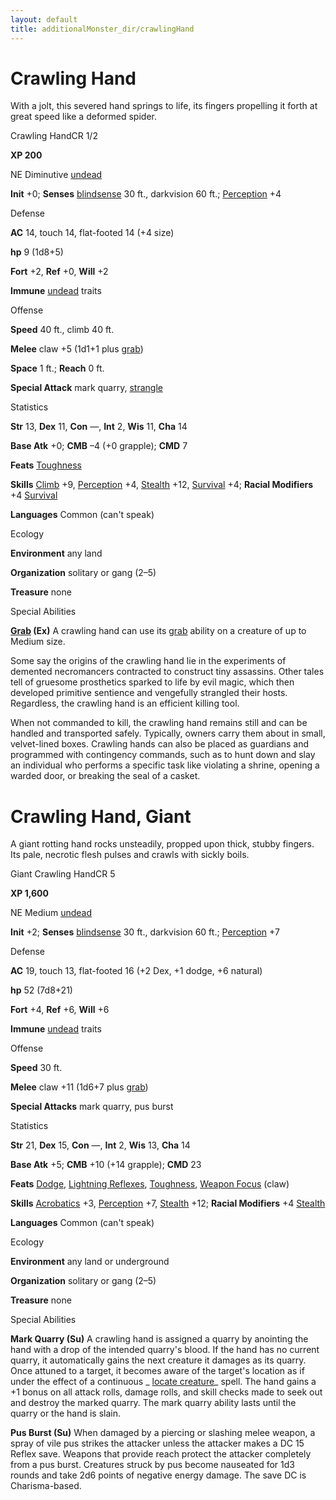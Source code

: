 ```yaml
---
layout: default
title: additionalMonster_dir/crawlingHand
---
```

# Crawling Hand

With a jolt, this severed hand springs to life, its fingers propelling it forth at great speed like a deformed spider.

Crawling HandCR 1/2

**XP 200**

NE Diminutive [undead](monster_dir/creatureTypes#_undead)

**Init** +0; **Senses** [blindsense](monsters/universalMonsterRules#_blindsense) 30 ft., darkvision 60 ft.; [Perception](additionalMonster_dir/../skill_dir/perception#_perception) +4

Defense

**AC** 14, touch 14, flat-footed 14 (+4 size)

**hp** 9 (1d8+5)

**Fort** +2, **Ref** +0, **Will** +2

**Immune** [undead](monsters/creatureTypes#_undead) traits

Offense

**Speed** 40 ft., climb 40 ft.

**Melee** claw +5 (1d1+1 plus [grab](monster_dir/universalMonsterRules#_grab))

**Space** 1 ft.; **Reach** 0 ft.

**Special Attack** mark quarry, [strangle](monsters/universalMonsterRules#_strangle)

Statistics

**Str** 13, **Dex** 11, **Con** —, **Int** 2, **Wis** 11, **Cha** 14

**Base Atk** +0; **CMB** –4 (+0 grapple); **CMD** 7

**Feats** [Toughness](additionalMonster_dir/../feats#_toughness)

**Skills** [Climb](additionalMonster_dir/../skill_dir/climb#_climb) +9, [Perception](additionalMonsters/../skill_dir/perception#_perception) +4, [Stealth](additionalMonsters/../skill_dir/stealth#_stealth) +12, [Survival](additionalMonsters/../skill_dir/survival#_survival) +4; **Racial Modifiers** +4 [Survival](additionalMonsters/../skill_dir/survival#_survival)

**Languages** Common (can't speak)

Ecology

**Environment** any land

**Organization** solitary or gang (2–5)

**Treasure** none

Special Abilities

**[Grab](monsters/universalMonsterRules#_grab) (Ex)** A crawling hand can use its [grab](monster_dir/universalMonsterRules#_grab) ability on a creature of up to Medium size.

Some say the origins of the crawling hand lie in the experiments of demented necromancers contracted to construct tiny assassins. Other tales tell of gruesome prosthetics sparked to life by evil magic, which then developed primitive sentience and vengefully strangled their hosts. Regardless, the crawling hand is an efficient killing tool.

When not commanded to kill, the crawling hand remains still and can be handled and transported safely. Typically, owners carry them about in small, velvet-lined boxes. Crawling hands can also be placed as guardians and programmed with contingency commands, such as to hunt down and slay an individual who performs a specific task like violating a shrine, opening a warded door, or breaking the seal of a casket.

# Crawling Hand, Giant

A giant rotting hand rocks unsteadily, propped upon thick, stubby fingers. Its pale, necrotic flesh pulses and crawls with sickly boils.

Giant Crawling HandCR 5

**XP 1,600**

NE Medium [undead](monsters/creatureTypes#_undead)

**Init** +2; **Senses** [blindsense](monster_dir/universalMonsterRules#_blindsense) 30 ft., darkvision 60 ft.; [Perception](additionalMonsters/../skill_dir/perception#_perception) +7

Defense

**AC** 19, touch 13, flat-footed 16 (+2 Dex, +1 dodge, +6 natural)

**hp** 52 (7d8+21)

**Fort** +4, **Ref** +6, **Will** +6

**Immune** [undead](monsters/creatureTypes#_undead) traits

Offense

**Speed** 30 ft.

**Melee** claw +11 (1d6+7 plus [grab](monster_dir/universalMonsterRules#_grab))

**Special Attacks** mark quarry, pus burst

Statistics

**Str** 21, **Dex** 15, **Con** —, **Int** 2, **Wis** 13, **Cha** 14

**Base Atk** +5; **CMB** +10 (+14 grapple); **CMD** 23

**Feats** [Dodge](additionalMonsters/../feats#_dodge), [Lightning Reflexes](additionalMonster_dir/../feats#_lightning-reflexes), [Toughness](additionalMonster_dir/../feats#_toughness), [Weapon Focus](additionalMonster_dir/../feats#_weapon-focus) (claw)

**Skills** [Acrobatics](additionalMonster_dir/../skill_dir/acrobatics#_acrobatics) +3, [Perception](additionalMonsters/../skill_dir/perception#_perception) +7, [Stealth](additionalMonsters/../skill_dir/stealth#_stealth) +12; **Racial Modifiers** +4 [Stealth](additionalMonsters/../skill_dir/stealth#_stealth)

**Languages** Common (can't speak)

Ecology

**Environment** any land or underground

**Organization** solitary or gang (2–5)

**Treasure** none

Special Abilities

**Mark Quarry (Su)** A crawling hand is assigned a quarry by anointing the hand with a drop of the intended quarry's blood. If the hand has no current quarry, it automatically gains the next creature it damages as its quarry. Once attuned to a target, it becomes aware of the target's location as if under the effect of a continuous _ [locate creature](additionalMonsters/../spell_dir/locateCreature#_locate-creature)_ spell. The hand gains a +1 bonus on all attack rolls, damage rolls, and skill checks made to seek out and destroy the marked quarry. The mark quarry ability lasts until the quarry or the hand is slain.

**Pus Burst (Su)** When damaged by a piercing or slashing melee weapon, a spray of vile pus strikes the attacker unless the attacker makes a DC 15 Reflex save. Weapons that provide reach protect the attacker completely from a pus burst. Creatures struck by pus become nauseated for 1d3 rounds and take 2d6 points of negative energy damage. The save DC is Charisma-based.

